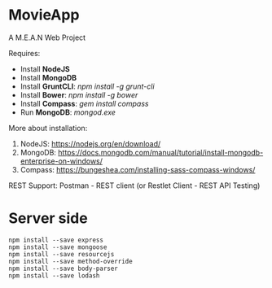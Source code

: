 # MovieApp
A M.E.A.N Web Project

Requires:
+ Install **NodeJS**
+ Install **MongoDB**
+ Install **GruntCLI**: *npm install -g grunt-cli*
+ Install **Bower**: *npm install -g bower*
+ Install **Compass**: *gem install compass*
+ Run **MongoDB**: *mongod.exe*

More about installation:
1) NodeJS: https://nodejs.org/en/download/
2) MongoDB: https://docs.mongodb.com/manual/tutorial/install-mongodb-enterprise-on-windows/
3) Compass: https://bungeshea.com/installing-sass-compass-windows/

REST Support: Postman - REST client (or Restlet Client - REST API Testing)

# Server side
```Require
npm install --save express
npm install --save mongoose
npm install --save resourcejs
npm install --save method-override
npm install --save body-parser
npm install --save lodash
```
